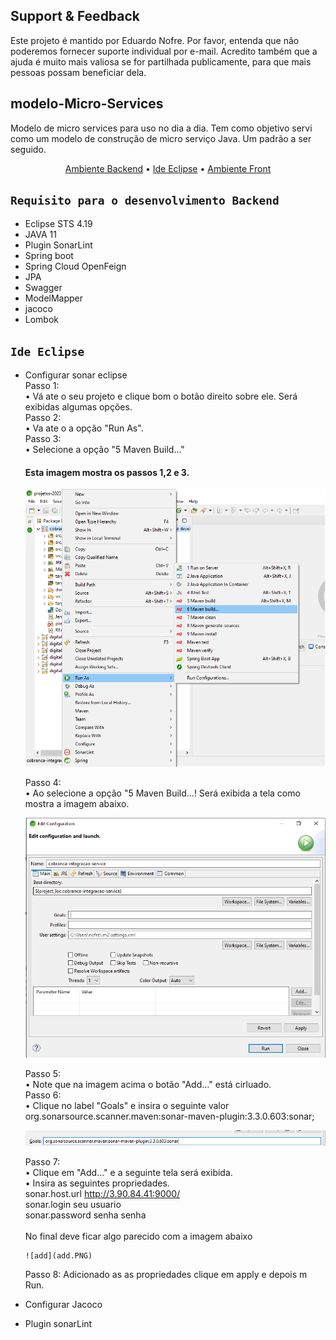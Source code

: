 ## Support & Feedback<BR>
Este projeto é mantido por Eduardo Nofre. Por favor, entenda que não poderemos fornecer suporte individual por e-mail. Acredito também que a ajuda é muito mais valiosa se for partilhada publicamente, para que mais pessoas possam beneficiar dela.

## modelo-Micro-Services
Modelo de micro services para uso no dia  a dia.
Tem como objetivo servi como um modelo de construção de micro serviço Java. Um padrão a ser seguido.

<p align="center">
   <a href="#ambiente-dev-backend">Ambiente Backend</a> •
   <a href="#infra-estrutura-aws">Ide Eclipse</a> •
  <a href="#ambiente-dev-front">Ambiente Front</a>
</p>

## `Requisito para o desenvolvimento Backend`
- Eclipse STS 4.19
- JAVA 11 
- Plugin SonarLint
- Spring boot 
- Spring Cloud OpenFeign
- JPA
- Swagger 
- ModelMapper 
- jacoco 
- Lombok

## `Ide Eclipse`
- Configurar sonar eclipse<br>
     Passo 1:<br>
        • Vá ate o seu projeto e clique bom o botão direito sobre ele. Será exibidas algumas opções.<br>
     Passo 2:<br>
        • Va ate o a opção "Run As".<br>
     Passo 3:<br>
        • Selecione a opção "5 Maven Build..."<br>
        
  #### Esta imagem mostra os passos 1,2 e 3.

     ![sonar](sonar.png)

     Passo 4:<br>
        • Ao selecione a opção "5 Maven Build...! Será exibida a tela como mostra a imagem abaixo.<br>
  
     ![Mavem Build ...](buildMaven.PNG)
  
     Passo 5:<br>
        • Note que na imagem acima o botão "Add..." está cirluado.<br>
     Passo 6:<br>
        • Clique no label "Goals" e insira o seguinte valor org.sonarsource.scanner.maven:sonar-maven-plugin:3.3.0.603:sonar;<br>

    ![goals](goals.PNG)
  
     Passo 7:<br>
        • Clique em "Add..." e a seguinte tela será exibida. <br>
        • Insira as seguintes propriedades. <br>
            sonar.host.url  http://3.90.84.41:9000/ <br>
            sonar.login seu usuario <br>
            sonar.password senha senha <br>            
        No final deve ficar algo parecido com a imagem abaixo <br>

      ![add](add.PNG)
  
   Passo 8: Adicionado as as propriedades clique em apply e depois m Run.<br>
  
- Configurar Jacoco
- Plugin sonarLint
